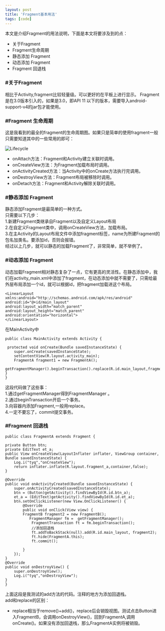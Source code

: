 ```yaml
---
layout: post
title: 'Fragment基本用法'
tags: [code]
---
```


本文是介绍Fragment的用法说明，下面是本文将要涉及到的点：

- 关于Fragment
- Fragment生命周期
- 静态添加 Fragment
- 动态添加 Fragment
- Fragment 回退栈



### #关于Fragment
相比于Activity,fragment比较轻量级。可以更好的在平板上进行显示。
Fragment是在3.0版本引入的，如果是3.0，即API 11 以下的版本，需要导入android-support-v4的jar包才能使用。


### #Fragment 生命周期

这是我看到的最全的fragment的生命周期图。如果只是简单的使用fragment一般只需要知道其中的一些常用的即可：

![Lifecycle](http://i3.tietuku.com/5cecb0f6504c5705.jpg)

- onAttach方法：Fragment和Activity建立关联时调用。
- onCreateView方法：为Fragment加载布局时调用。
- onActivityCreated方法：当Activity中的onCreate方法执行完调用。
- onDestroyView方法：Fragment布局被移除时调用。
- onDetach方法：Fragment和Activity解除关联时调用。

### #静态添加 Fragment
静态添加Fragment是最简单的一种方式。   
只需要以下几步：   
1.新建Fragment类继承自Fragment以及自定义Layout布局   
2.在自定义Fragment类中，调用onCreateView方法，加载布局。   
3.在主Activity的Layout布局文件中添加fragment标签，name为所建Fragment的包名加类名。要添加id，否则会报错。   
经过以上几步，就可以静态的加载Fragment了，非常简单，就不举例了。

### #动态添加 Fragment
动态加载Fragment相对静态复杂了一点，它有更高的灵活性。在静态添加中，我们在activity_main.xml中添加了fragment，在动态添加中就不需要了，只需给最外层布局添加一个id，就可以根据id，把fragment加载进这个布局。


    <LinearLayout xmlns:android="http://schemas.android.com/apk/res/android"   
    android:id="@+id/main_layout"   
    android:layout_width="match_parent"   
    android:layout_height="match_parent"   
    android:orientation="horizontal">
    </LinearLayout>

在MainActivity中   
   
    public class MainActivity extends Activity {

     protected void onCreate(Bundle savedInstanceState) {
        super.onCreate(savedInstanceState);
        setContentView(R.layout.activity_main);
        FragmentA fragment1 = new FragmentA();
        getFragmentManager().beginTransaction().replace(R.id.main_layout,fragment1).commit();
    }
    }
这段代码做了这些事：   
1.通过getFragmentManager得到FragmentManager 。  
2.通过beginTransaction开启一个事务。   
3.向容器内添加Fragment,一般用replace。    
4.一定不要忘了，commit提交事务。    

### #Fragment 回退栈

    public class FragmentA extends Fragment {

    private Button btn;
    private EditText et_a;
    public View onCreateView(LayoutInflater inflater, ViewGroup container, Bundle savedInstanceState) {
        Log.i("tyq","onCreateView");
        return inflater.inflate(R.layout.fragment_a,container,false);
    }

    @Override
    public void onActivityCreated(Bundle savedInstanceState) {
        super.onActivityCreated(savedInstanceState);
        btn = (Button)getActivity().findViewById(R.id.btn_a);
        et_a = (EditText)getActivity().findViewById(R.id.et_a);
        btn.setOnClickListener(new View.OnClickListener() {
            @Override
            public void onClick(View view) {
			FragmentB fragment2 = new FragmentB();
               FragmentManager fm =  getFragmentManager();
                FragmentTransaction ft = fm.beginTransaction();
				//添加回退栈
                ft.addToBackStack(null).add(R.id.main_layout, fragment2);
                ft.hide(FragmentA.this);
                ft.commit();

            }
        });
    }
    @Override
    public void onDestroyView() {
        super.onDestroyView();
        Log.i("tyq","onDestroyView");
    }
    }   
上面这段是我测试的add方法的代码。注释的地方为添加回退栈。    
add和replace的区别：   

- replace相当于remove()+add()，replace后会销毁视图。测试点击Button进入FragmentB，会调用onDestroyView()，回到FragmentA,调用onCreate()。如果没有添加回退栈，那么FragmentA实例将被销毁。



  

   

